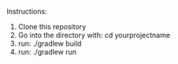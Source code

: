 Instructions:

1. Clone this repository
2. Go into the directory with: cd yourprojectname
3. run: ./gradlew build
4. run: ./gradlew run
   
